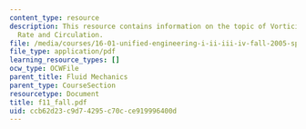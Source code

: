 ```yaml
---
content_type: resource
description: This resource contains information on the topic of Vorticity and Strain
  Rate and Circulation.
file: /media/courses/16-01-unified-engineering-i-ii-iii-iv-fall-2005-spring-2006/ccb62d23c9d74295c70cce919996400d_f11_fall.pdf
file_type: application/pdf
learning_resource_types: []
ocw_type: OCWFile
parent_title: Fluid Mechanics
parent_type: CourseSection
resourcetype: Document
title: f11_fall.pdf
uid: ccb62d23-c9d7-4295-c70c-ce919996400d
---
```


